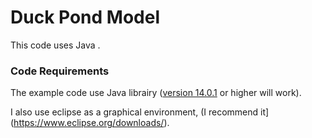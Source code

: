 # Duck Pond Model

This code uses Java .

### Code Requirements

The example code use Java librairy ([version 14.0.1](https://www.oracle.com/java/technologies/javase-jdk14-downloads.html) or higher will work).

I also use eclipse as a graphical environment, (I recommend it](https://www.eclipse.org/downloads/).
